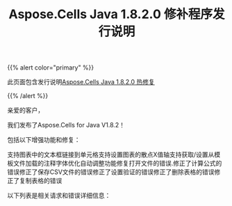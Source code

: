 ﻿---
title: Aspose.Cells Java 1.8.2.0 修补程序发行说明
type: docs
weight: 30
url: /zh/java/aspose-cells-java-1-8-2-0-hot-fix-release-notes/
---
{{% alert color="primary" %}} 

此页面包含发行说明[Aspose.Cells Java 1.8.2.0 热修复](https://downloads.aspose.com/cells/java/new-releases/aspose.cells-java-1.8.2.0-hot-fix/)

{{% /alert %}} 

亲爱的客户，

我们发布了Aspose.Cells for Java V1.8.2！

包括以下增强功能和修复：

支持图表中的文本框链接到单元格支持设置图表的散点X值轴支持获取/设置从模板文件加载的注释字体优化自动调整功能修复打开文件的错误.修正了计算公式的错误修正了保存CSV文件的错误修正了设置验证的错误修正了删除表格的错误修正了复制表格的错误

以下列表是相关请求和错误详细信息：
